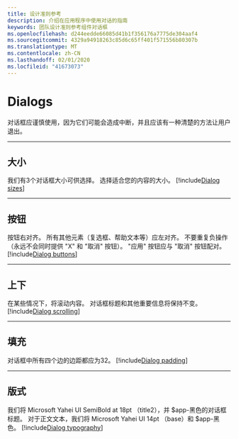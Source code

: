 ```yaml
---
title: 设计准则参考
description: 介绍在应用程序中使用对话的指南
keywords: 团队设计准则参考组件对话框
ms.openlocfilehash: d244eedde66085d41b1f356176a7775de304aaf4
ms.sourcegitcommit: 4329a94918263c85d6c65ff401f571556b80307b
ms.translationtype: MT
ms.contentlocale: zh-CN
ms.lasthandoff: 02/01/2020
ms.locfileid: "41673073"
---
```

# <a name="dialogs"></a>Dialogs

对话框应谨慎使用，因为它们可能会造成中断，并且应该有一种清楚的方法让用户退出。

---

## <a name="sizes"></a>大小

我们有3个对话框大小可供选择。 选择适合您的内容的大小。
[!include[Dialog sizes](~/includes/design/dialogs-image-sizes.html)]

---

## <a name="buttons"></a>按钮

按钮右对齐。
所有其他元素（复选框、帮助文本等）应左对齐。
不要重复负操作（永远不会同时提供 "X" 和 "取消" 按钮）。
"应用" 按钮应与 "取消" 按钮配对。
[!include[Dialog buttons](~/includes/design/dialogs-image-buttons.html)]

---

## <a name="scrolling"></a>上下

在某些情况下，将滚动内容。 对话框标题和其他重要信息将保持不变。
[!include[Dialog scrolling](~/includes/design/dialogs-image-scrolling.html)]

---

## <a name="padding"></a>填充

对话框中所有四个边的边距都应为32。
[!include[Dialog padding](~/includes/design/dialogs-image-padding.html)]

---

## <a name="typography"></a>版式

我们将 Microsoft Yahei UI SemiBold at 18pt （title2），并 $app-黑色的对话框标题。 对于正文文本，我们将 Microsoft Yahei UI 14pt （base）和 $app-黑色。
[!include[Dialog typography](~/includes/design/dialogs-image-typography.html)]